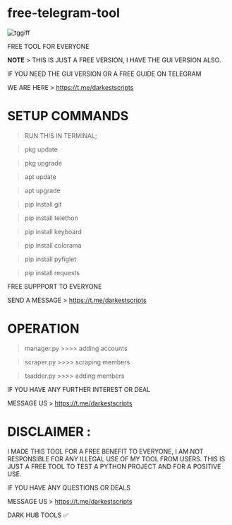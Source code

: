 # free-telegram-tool



![tggiff](https://user-images.githubusercontent.com/118540164/204122043-2b3d68f4-08f3-45d0-9996-ea65ad7d7049.gif)



FREE TOOL FOR EVERYONE

<b>NOTE</b> > THIS IS JUST A FREE VERSION, I HAVE THE GUI VERSION ALSO.

IF YOU NEED THE GUI VERSION OR A FREE GUIDE ON TELEGRAM

WE ARE HERE > https://t.me/darkestscripts

# SETUP COMMANDS
> RUN THIS IN TERMINAL;

> pkg update 

> pkg upgrade

> apt update

> apt upgrade

> pip install git

> pip install telethon

> pip install keyboard

> pip install colorama

> pip install pyfiglet

> pip install requests


FREE SUPPPORT TO EVERYONE

SEND A MESSAGE > https://t.me/darkestscripts


# OPERATION

> manager.py >>>> adding accounts

> scraper.py >>>> scraping members

> tsadder.py >>>> adding members


IF YOU HAVE ANY FURTHER INTEREST OR DEAL 

MESSAGE US > https://t.me/darkestscripts


# DISCLAIMER : 
I MADE THIS TOOL FOR A FREE BENEFIT TO EVERYONE, I AM NOT RESPONSIBLE FOR ANY ILLEGAL USE OF MY TOOL FROM USERS. THIS IS JUST A FREE TOOL TO TEST A PYTHON PROJECT AND FOR A POSITIVE USE.


IF YOU HAVE ANY QUESTIONS OR DEALS

MESSAGE US >  https://t.me/darkestscripts


DARK HUB TOOLS ✅
